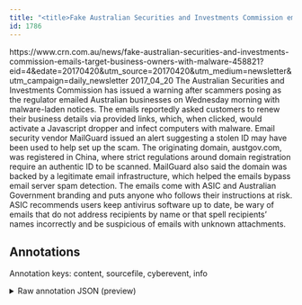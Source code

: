 ```yaml
---
title: "<title>Fake Australian Securities and Investments Commission emails target business owners with malware - Security - CRN Australia</title>"
id: 1786
---
```


<title>Fake Australian Securities and Investments Commission emails target business owners with malware - Security - CRN Australia</title>
<source> https://www.crn.com.au/news/fake-australian-securities-and-investments-commission-emails-target-business-owners-with-malware-458821?eid=4&edate=20170420&utm_source=20170420&utm_medium=newsletter&utm_campaign=daily_newsletter </source>
<date> 2017_04_20 </date>
<text>
The Australian Securities and Investments Commission has issued a warning after scammers posing as the regulator emailed Australian businesses on Wednesday morning with malware-laden notices.
The emails reportedly asked customers to renew their business details via provided links, which, when clicked, would activate a Javascript dropper and infect computers with malware. 
Email security vendor MailGuard issued an alert suggesting a stolen ID may have been used to help set up the scam. The originating domain, austgov.com, was registered in China, where strict regulations around domain registration require an authentic ID to be scanned.
MailGuard also said the domain was backed by a legitimate email infrastructure, which helped the emails bypass email server spam detection.
The emails come with ASIC and Australian Government branding and puts anyone who follows their instructions at risk. 
ASIC recommends users keep antivirus software up to date, be wary of emails that do not address recipients by name or that spell recipients’ names incorrectly and be suspicious of emails with unknown attachments.
</text>



## Annotations

Annotation keys: content, sourcefile, cyberevent, info

<details>
<summary>Raw annotation JSON (preview)</summary>

```json
{
  "content": "The Australian Securities and Investments Commission has issued a warning after scammers posing as the regulator emailed Australian businesses on Wednesday morning with malware-laden notices. The emails reportedly asked customers to renew their business details via provided links, which, when clicked, would activate\u00a0a Javascript dropper and infect computers with malware.  Email security vendor MailGuard issued an alert suggesting a stolen ID may have been used to help set up the scam. The originating domain, austgov.com, was registered in China, where\u00a0strict regulations around domain registration require an authentic ID to be scanned. MailGuard also said the domain was backed by a legitimate email infrastructure, which helped the emails bypass email server spam detection. The emails come with ASIC and Australian Government branding and puts anyone who follows their instructions at risk.  ASIC recommends users keep antivirus software up to date, be wary of emails that do not address recipients by name or that spell recipients\u2019 names incorrectly and be suspicious of emails with unknown attachments.",
  "sourcefile": "1786.txt",
  "cyberevent": {
    "hopper": [
      {
        "index": 0,
        "relation": "Same",
        "events": [
          {
            "index": "E1",
            "type": "Attack",
            "realis": "Actual",
            "nugget": {
              "startOffset": 89,
              "index": "T2",
              "endOffset": 98,
              "text": "posing as"
            },
            "argument": [
              {
                "index": "T3",
                "text": "Australian businesses",
                "endOffset": 142,
                "role": {
                  "type": "Trusted-Entity"
                },
                "startOffset": 121,
                "type": "Organization"
              },
              {
                "index": "T1",
                "text": "scammers",
                "endOffset": 88,
                "role": {
                  "type": "Attacker"
                },
                "startOffset": 80,
                "type": "Person"
              },
              {
                "index": "T4",
                "text": "Wednesday morning",
                "endOffset": 163,
                "role": {
                  "type": "Time"
                },
                "startOffset": 146,
                "type": "Time"
              },
              {
                "index": "T5",
                "text": "The emails",
                "endOffset": 202,
                "role": {
                  "type": "Tool"
                },
                "startOffset": 192,
                "type": "File"
              },
              {
                "index": "T6",
                "text": "asked customers to renew their business details",
                "endOffset": 261,
                "role": {
                  "CAPEC-Meta": "Privilege Abuse",
                  "type": "Attack-Pattern",
                  "confidence": 0.894956648349762
                },
                "startOffset": 214,
                "type": "Capabilities"
              },
              {
                "index": "T9",
                "text": "infect computers with malware",
                "endOffset": 372,
                "role": {
                  "CAPEC-Meta": "Local Execution of Code",
                  "type": "Attack-Pattern",
                  "confidence": 0.8880847692489624
                },
                "startOffset": 343,
                "type": "Capabilities"
              },
              {
                "index": "T7",
                "text": "malware-laden notices",
                "endOffset": 190,
                "role": {
                  "type": "Tool"
                },
                "startOffset": 169,
                "type": "File"
              },
              {
                "index": "T8",
                "text": "activate\u00a0a Javascript dr
```
</details>
